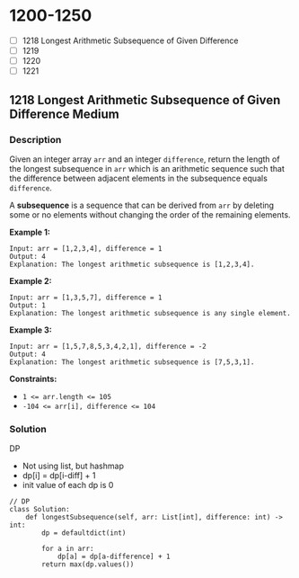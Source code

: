 # 1200-1250

* [ ] 1218 Longest Arithmetic Subsequence of Given Difference
* [ ] 1219
* [ ] 1220
* [ ] 1221

## 1218 Longest Arithmetic Subsequence of Given Difference Medium

### Description



Given an integer array `arr` and an integer `difference`, return the length of the longest subsequence in `arr` which is an arithmetic sequence such that the difference between adjacent elements in the subsequence equals `difference`.

A **subsequence** is a sequence that can be derived from `arr` by deleting some or no elements without changing the order of the remaining elements.

&#x20;

**Example 1:**

```
Input: arr = [1,2,3,4], difference = 1
Output: 4
Explanation: The longest arithmetic subsequence is [1,2,3,4].
```

**Example 2:**

```
Input: arr = [1,3,5,7], difference = 1
Output: 1
Explanation: The longest arithmetic subsequence is any single element.
```

**Example 3:**

```
Input: arr = [1,5,7,8,5,3,4,2,1], difference = -2
Output: 4
Explanation: The longest arithmetic subsequence is [7,5,3,1].
```

&#x20;

**Constraints:**

* `1 <= arr.length <= 105`
* `-104 <= arr[i], difference <= 104`

### Solution

DP

* Not using list, but hashmap
* dp\[i] = dp\[i-diff] + 1
* init value of each dp is 0

```
// DP
class Solution:
    def longestSubsequence(self, arr: List[int], difference: int) -> int:
        dp = defaultdict(int)

        for a in arr:
            dp[a] = dp[a-difference] + 1
        return max(dp.values())
```

